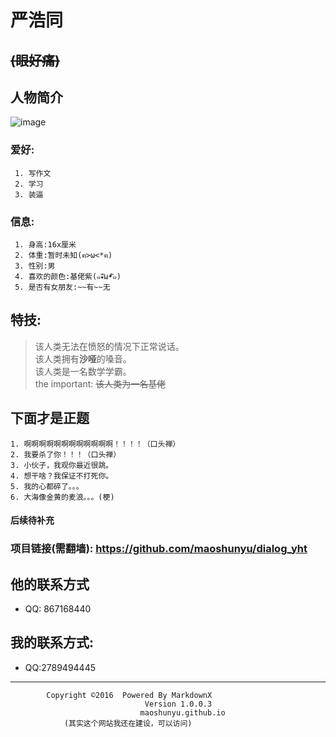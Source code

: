 #  **严浩同**   
##  ~~(眼好痛)~~  
##  人物简介  
  ![image](http://ww3.sinaimg.cn/wap360/006bR5fkjw1ezzezvr2i3j31401hcn6o.jpg)    
   ### 爱好:  
     1. 写作文  
     2. 学习  
     3. 装逼    
   ### 信息:
     1. 身高:16x厘米    
     2. 体重:暂时未知(ฅ>ω<*ฅ)  
     3. 性别:男  
     4. 喜欢的颜色:基佬紫(๑•ั็ω•็ั๑)  
     5. 是否有女朋友:~~有~~无    
## 特技:
   > 该人类无法在愤怒的情况下正常说话。    
   > 该人类拥有**沙哑**的嗓音。    
   > 该人类是一名数学学霸。    
   > the important: ~~该人类为一名基佬~~   

  ## 下面才是正题  
    1. 啊啊啊啊啊啊啊啊啊啊啊啊！！！！（口头禅）  
    2. 我要杀了你！！！（口头禅）
    3. 小伙子，我观你最近很跳。  
    4. 想干啥？我保证不打死你。
    5. 我的心都碎了。。。
    6. 大海像金黄的麦浪。。。(梗)



























#### 后续待补充  
### 项目链接(需翻墙): https://github.com/maoshunyu/dialog_yht  
## 他的联系方式    
  -  QQ: 867168440  

## 我的联系方式:  
  - QQ:2789494445  
**********************************************************
            Copyright ©2016  Powered By MarkdownX    
                                  Version 1.0.0.3 
                                 maoshunyu.github.io  
                (其实这个网站我还在建设，可以访问)  




